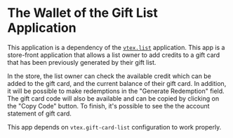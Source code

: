 # The Wallet of the Gift List Application

This application is a dependency of the [`vtex.list`](https://github.com/vtex/list) application. This app is a store-front application that allows a list owner to add credits to a gift card that has been previously generated by their gift list.

In the store, the list owner can check the available credit which can be added to the gift card, and the current balance of their gift card. In addition, it will be possible to make redemptions in the "Generate Redemption" field. The gift card code will also be available and can be copied by clicking on the "Copy Code" button. To finish, it's possible to see the
the account statement of gift card.

This app depends on `vtex.gift-card-list` configuration to work properly.
